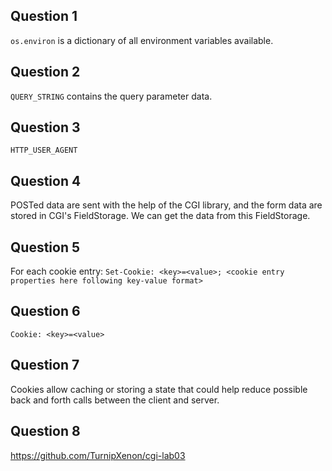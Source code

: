 ## Question 1

`os.environ` is a dictionary of all environment variables available.

## Question 2

`QUERY_STRING` contains the query parameter data.

## Question 3

`HTTP_USER_AGENT`

## Question 4

POSTed data are sent with the help of the CGI library, and the form data are stored in CGI's FieldStorage.
We can get the data from this FieldStorage.

## Question 5

For each cookie entry: `Set-Cookie: <key>=<value>; <cookie entry properties here following key-value format>`

## Question 6
`Cookie: <key>=<value>`

## Question 7
Cookies allow caching or storing a state that could help reduce possible back and forth calls between
the client and server.

## Question 8

https://github.com/TurnipXenon/cgi-lab03